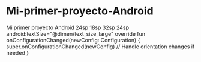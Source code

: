 # Mi-primer-proyecto-Android
Mi primer proyecto Android
<resources>
    <dimen name="text_size_large">24sp</dimen>
    <dimen name="text_size_small">18sp</dimen>
</resources>
<resources>
    <dimen name="text_size_large">32sp</dimen>
    <dimen name="text_size_small">24sp</dimen>
</resources>
android:textSize="@dimen/text_size_large"
override fun onConfigurationChanged(newConfig: Configuration) {
    super.onConfigurationChanged(newConfig)
    // Handle orientation changes if needed
}
<activity
    android:name=".MainActivity"
    android:configChanges="orientation|screenSize|keyboardHidden"
    android:label="@string/app_name">
    <intent-filter>
        <action android:name="android.intent.action.MAIN" />
        <category android:name="android.intent.category.LAUNCHER" />
    </intent-filter>
</activity>
